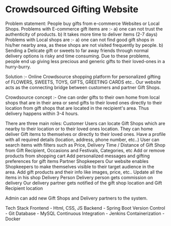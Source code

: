 # Crowdsourced Gifting Website

Problem statement: 
People buy gifts from e-commerce Websites or Local Shops. 
Problems with E-commerce gift items are :- 
a) one can not trust the authenticity of products. 
b) It takes more time to deliver items (2-7 days)
Problems with Local shops are :- 
a) one can not find good gift shops in his/her nearby area, as these shops are not visited frequently by people.
b) Sending a Delicate gift or sweets to far away friends through normal delivery options is risky and time consuming.
Due to these problems, people end up giving less precious and generic gifts to their loved-ones in a hurry-burry.

Solution :- 
Online Crowdsource shopping platform for personalized gifting of  FLOWERS, SWEETS, TOYS, GIFTS, GREETING CARDS etc.. Our website acts as the connecting bridge between customers and partner Gift Shops.

Crowdsource concept :- One can order gifts to their own home from local shops that are in their area or send gifts to their loved ones directly to their location from gift shops that are located in the recipient's area. Thus delivery happens within 3-4 hours.

There are three main roles: 
Customer 
Users can locate Gift Shops which are nearby to their location or to their loved ones location. 
They can home deliver Gift items to themselves or directly to their loved ones.
Have a profile with all required details (location, address, phone number, etc..)
User can search items with filters such as Price, Delivery Time / Distance of Gift Shop from Gift Recipient, Occasions and Festivals, Categories, etc
Add or remove products from shopping cart
Add personalized messages and gifting preferences for gift items
Partner Shopkeepers 
Our website enables Shopkeepers to make themselves visible to their target audience in the area.
Add gift products and their info like images, price, etc..
Update all the items in his shop
Delivery Person 
Delivery person gets commission on delivery
Our delivery partner gets notified of the gift shop location and Gift Recipient location

Admin can add new Gift Shops and Delivery partners to the system.

Tech Stack
Frontend - Html, CSS, JS
Backend - Spring Boot 
Version Control - Git
Database - MySQL
Continuous Integration - Jenkins
Containerization - Docker
